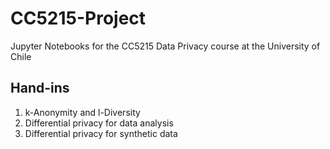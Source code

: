 # CC5215-Project

Jupyter Notebooks for the CC5215 Data Privacy course at the University of Chile

## Hand-ins

1. k-Anonymity and l-Diversity
2. Differential privacy for data analysis
3. Differential privacy for synthetic data
   

